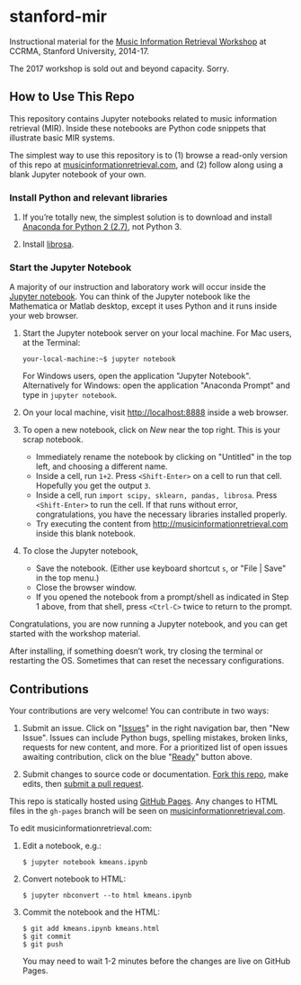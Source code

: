 stanford-mir
============

Instructional material for the [Music Information Retrieval Workshop](https://ccrma.stanford.edu/workshops/music-information-retrieval-2017) at CCRMA, Stanford University, 2014-17.

The 2017 workshop is sold out and beyond capacity. Sorry.


How to Use This Repo
--------------------

This repository contains Jupyter notebooks related to music information retrieval (MIR). Inside these notebooks are Python code snippets that illustrate basic MIR systems.

The simplest way to use this repository is to (1) browse a read-only version of this repo at [musicinformationretrieval.com](http://musicinformationretrieval.com), and (2) follow along using a blank Jupyter notebook of your own.

### Install Python and relevant libraries

1.  If you’re totally new, the simplest solution is to download and install [Anaconda for Python 2 (2.7)](https://www.continuum.io/downloads), not Python 3. 
    
2.  Install [librosa](https://librosa.github.io/librosa/install.html).


### Start the Jupyter Notebook

A majority of our instruction and laboratory work will occur inside the [Jupyter notebook](http://jupyter.org/). You can think of the Jupyter notebook like the Mathematica or Matlab desktop, except it uses Python and it runs inside your web browser.

1.  Start the Jupyter notebook server on your local machine. For Mac users, at the Terminal:

        your-local-machine:~$ jupyter notebook

    For Windows users, open the application "Jupyter Notebook". Alternatively for Windows: open the application "Anaconda Prompt" and type in `jupyter notebook`.

2.  On your local machine, visit <http://localhost:8888> inside a web browser. 

3.  To open a new notebook, click on *New* near the top right. This is your scrap notebook. 

    -   Immediately rename the notebook by clicking on "Untitled" in the top left, and choosing a different name.
    -   Inside a cell, run `1+2`. Press `<Shift-Enter>` on a cell to run that cell. Hopefully you get the output `3`.
    -   Inside a cell, run `import scipy, sklearn, pandas, librosa`. Press `<Shift-Enter>` to run the cell. If that runs without error, congratulations, you have the necessary libraries installed properly.
    -   Try executing the content from <http://musicinformationretrieval.com> inside this blank notebook.

4.  To close the Jupyter notebook,

    -   Save the notebook. (Either use keyboard shortcut `s`, or "File | Save" in the top menu.)
    -   Close the browser window.
    -   If you opened the notebook from a prompt/shell as indicated in Step 1 above, from that shell, press `<Ctrl-C>` twice to return to the prompt.

Congratulations, you are now running a Jupyter notebook, and you can get started with the workshop material.

After installing, if something doesn’t work, try closing the terminal or restarting the OS. Sometimes that can reset the necessary configurations.


Contributions
-------------

Your contributions are very welcome! You can contribute in two ways:

1. Submit an issue. Click on "[Issues](https://github.com/stevetjoa/stanford-mir/issues)" in the right navigation bar, then "New Issue".  Issues can include Python bugs, spelling mistakes, broken links, requests for new content, and more.  For a prioritized list of open issues awaiting contribution, click on the blue "[Ready](https://waffle.io/stevetjoa/stanford-mir)" button above.

2. Submit changes to source code or documentation. [Fork this repo](https://help.github.com/articles/fork-a-repo), make edits, then [submit a pull request](https://help.github.com/articles/using-pull-requests).

This repo is statically hosted using [GitHub Pages](https://pages.github.com/). Any changes to HTML files in the `gh-pages` branch will be seen on [musicinformationretrieval.com](http://musicinformationretrieval.com).

To edit musicinformationretrieval.com:

1.  Edit a notebook, e.g.:

        $ jupyter notebook kmeans.ipynb

2.  Convert notebook to HTML:

        $ jupyter nbconvert --to html kmeans.ipynb

3.  Commit the notebook and the HTML:

        $ git add kmeans.ipynb kmeans.html
        $ git commit
        $ git push

    You may need to wait 1-2 minutes before the changes are live on GitHub Pages.

